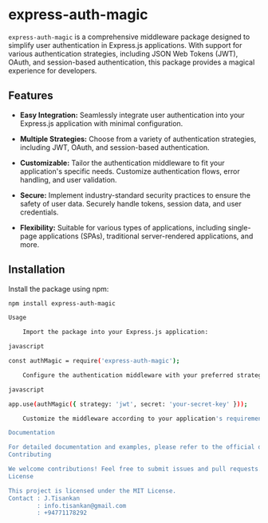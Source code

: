 # express-auth-magic

`express-auth-magic` is a comprehensive middleware package designed to simplify user authentication in Express.js applications. With support for various authentication strategies, including JSON Web Tokens (JWT), OAuth, and session-based authentication, this package provides a magical experience for developers.

## Features

- **Easy Integration:** Seamlessly integrate user authentication into your Express.js application with minimal configuration.

- **Multiple Strategies:** Choose from a variety of authentication strategies, including JWT, OAuth, and session-based authentication.

- **Customizable:** Tailor the authentication middleware to fit your application's specific needs. Customize authentication flows, error handling, and user validation.

- **Secure:** Implement industry-standard security practices to ensure the safety of user data. Securely handle tokens, session data, and user credentials.

- **Flexibility:** Suitable for various types of applications, including single-page applications (SPAs), traditional server-rendered applications, and more.

## Installation

Install the package using npm:

```bash
npm install express-auth-magic

Usage

    Import the package into your Express.js application:

javascript

const authMagic = require('express-auth-magic');

    Configure the authentication middleware with your preferred strategy:

javascript

app.use(authMagic({ strategy: 'jwt', secret: 'your-secret-key' }));

    Customize the middleware according to your application's requirements.

Documentation

For detailed documentation and examples, please refer to the official documentation.
Contributing

We welcome contributions! Feel free to submit issues and pull requests.
License

This project is licensed under the MIT License.
Contact : J.Tisankan 
        : info.tisankan@gmail.com
        : +94771178292